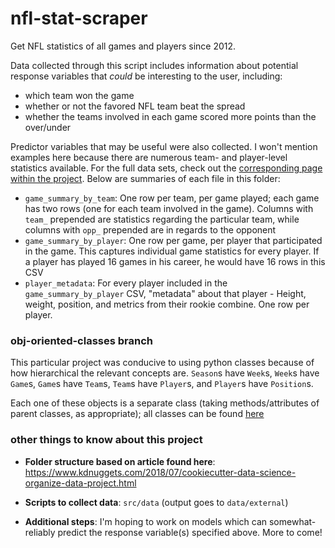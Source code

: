 nfl-stat-scraper
================
Get NFL statistics of all games and players since 2012. 

Data collected through this script includes information about potential response variables that *could* be interesting to the user, including:
- which team won the game
- whether or not the favored NFL team beat the spread
- whether the teams involved in each game scored more points than the over/under

Predictor variables that may be useful were also collected. I won't mention examples here because there are numerous team- and player-level statistics available. For the full data sets, check out the [corresponding page within the project](https://github.com/b-o-l-l-a/nfl-stat-scraper/tree/obj-oriented-classes/data/external). Below are summaries of each file in this folder:
- `game_summary_by_team`: One row per team, per game played; each game has two rows (one for each team involved in the game). Columns with `team_` prepended are statistics regarding the particular team, while columns with `opp_` prepended are in regards to the opponent
- `game_summary_by_player`: One row per game, per player that participated in the game. This captures individual game statistics for every player. If a player has played 16 games in his career, he would have 16 rows in this CSV
- `player_metadata`: For every player included in the `game_summary_by_player` CSV, "metadata" about that player - Height, weight, position, and metrics from their rookie combine. One row per player.

### obj-oriented-classes branch
This particular project was conducive to using python classes because of how hierarchical the relevant concepts are. `Season`s have  `Week`s, `Week`s have `Game`s, `Game`s have `Team`s, `Team`s have `Player`s, and `Player`s have `Position`s. 

Each one of these objects is a separate class (taking methods/attributes of parent classes, as appropriate); all classes can be found [here](https://github.com/b-o-l-l-a/nfl-stat-scraper/tree/obj-oriented-classes/src/data/classes)

### other things to know about this project
- __Folder structure based on article found here__: https://www.kdnuggets.com/2018/07/cookiecutter-data-science-organize-data-project.html

- __Scripts to collect data__: `src/data` (output goes to `data/external`)

- __Additional steps__: I'm hoping to work on models which can somewhat-reliably predict the response variable(s) specified above. More to come!

